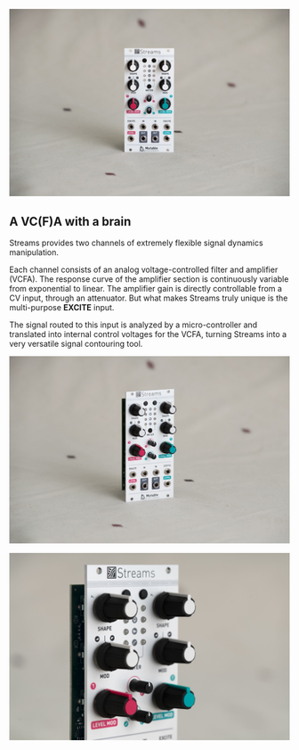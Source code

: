 ![](images/gallery/streams1.jpg)

## A VC(F)A with a brain

Streams provides two channels of extremely flexible signal dynamics manipulation.

Each channel consists of an analog voltage-controlled filter and amplifier (VCFA). The response curve of the amplifier section is continuously variable from exponential to linear. The amplifier gain is directly controllable from a CV input, through an attenuator. But what makes Streams truly unique is the multi-purpose **EXCITE** input.

The signal routed to this input is analyzed by a micro-controller and translated into internal control voltages for the VCFA, turning Streams into a very versatile signal contouring tool.

![](images/gallery/streams2.jpg)

![](images/gallery/streams3.jpg)